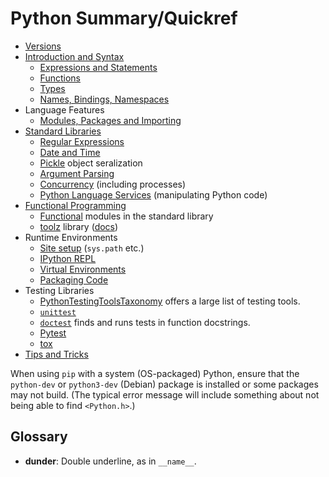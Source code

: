 Python Summary/Quickref
=======================

* [Versions](version.md)
* [Introduction and Syntax](language.md)
  * [Expressions and Statements](expressions.md)
  * [Functions](functions.md)
  * [Types](types.md)
  * [Names, Bindings, Namespaces](name-binding.md)
* Language Features
  * [Modules, Packages and Importing](import.md)
* [Standard Libraries](stdlib.md)
  * [Regular Expressions](regexp.md)
  * [Date and Time](datetime.md)
  * [Pickle](pickle.md) object seralization
  * [Argument Parsing](argparse.md)
  * [Concurrency](concurrency.md) (including processes)
  * [Python Language Services](ast.md) (manipulating Python code)
* [Functional Programming](fp.md)
  * [Functional] modules in the standard library
  * [toolz][toolz-pypy] library ([docs][toolz-docs])
* Runtime Environments
  * [Site setup](runtime/site.md) (`sys.path` etc.)
  * [IPython REPL](runtime/ipython.md)
  * [Virtual Environments](runtime/virtualenv.md)
  * [Packaging Code](runtime/packaging.md)
* Testing Libraries
  * [PythonTestingToolsTaxonomy][PTTT] offers a large list of testing tools.
  * [`unittest`](test/unittest.md)
  * [`doctest`] finds and runs tests in function docstrings.
  * [Pytest](test/pytest.md)
  * [tox](test/tox.md)
* [Tips and Tricks](tricks.md)

When using `pip` with a system (OS-packaged) Python, ensure that the
`python-dev` or `python3-dev` (Debian) package is installed or some
packages may not build. (The typical error message will include
something about not being able to find `<Python.h>`.)


Glossary
--------

* __dunder__: Double underline, as in `__name__`.



[PTTT]: https://wiki.python.org/moin/PythonTestingToolsTaxonomy
[`doctest`]: https://docs.python.org/3/library/doctest.html
[functional]: https://docs.python.org/3/library/functional.html
[toolz-docs]: https://toolz.readthedocs.io/
[toolz-pypy]: https://pypi.python.org/pypi/toolz
